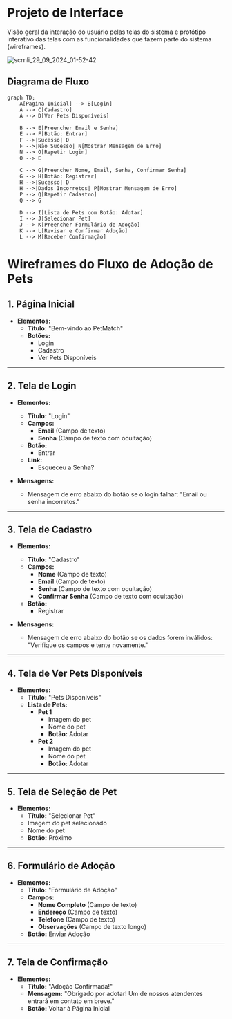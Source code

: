 
# Projeto de Interface
Visão geral da interação do usuário pelas telas do sistema e protótipo interativo das telas com as funcionalidades que fazem parte do sistema (wireframes).

![scrnli_29_09_2024_01-52-42](https://github.com/user-attachments/assets/8e882544-1e01-410d-bca6-d3b511cd619b)



## Diagrama de Fluxo
```mermaid
graph TD;
    A[Pagina Inicial] --> B[Login]
    A --> C[Cadastro]
    A --> D[Ver Pets Disponíveis]
    
    B --> E[Preencher Email e Senha]
    E --> F[Botão: Entrar]
    F -->|Sucesso| D
    F -->|Não Sucesso| N[Mostrar Mensagem de Erro]
    N --> O[Repetir Login]
    O --> E
    
    C --> G[Preencher Nome, Email, Senha, Confirmar Senha]
    G --> H[Botão: Registrar]
    H -->|Sucesso| D
    H -->|Dados Incorretos| P[Mostrar Mensagem de Erro]
    P --> Q[Repetir Cadastro]
    Q --> G
    
    D --> I[Lista de Pets com Botão: Adotar]
    I --> J[Selecionar Pet]
    J --> K[Preencher Formulário de Adoção]
    K --> L[Revisar e Confirmar Adoção]
    L --> M[Receber Confirmação]
```


# Wireframes do Fluxo de Adoção de Pets

## 1. Página Inicial
- **Elementos:**
  - **Título:** "Bem-vindo ao PetMatch"
  - **Botões:**
    - Login
    - Cadastro
    - Ver Pets Disponíveis

---

## 2. Tela de Login
- **Elementos:**
  - **Título:** "Login"
  - **Campos:**
    - **Email** (Campo de texto)
    - **Senha** (Campo de texto com ocultação)
  - **Botão:**
    - Entrar
  - **Link:**
    - Esqueceu a Senha?

- **Mensagens:**
  - Mensagem de erro abaixo do botão se o login falhar: "Email ou senha incorretos."

---

## 3. Tela de Cadastro
- **Elementos:**
  - **Título:** "Cadastro"
  - **Campos:**
    - **Nome** (Campo de texto)
    - **Email** (Campo de texto)
    - **Senha** (Campo de texto com ocultação)
    - **Confirmar Senha** (Campo de texto com ocultação)
  - **Botão:**
    - Registrar

- **Mensagens:**
  - Mensagem de erro abaixo do botão se os dados forem inválidos: "Verifique os campos e tente novamente."

---

## 4. Tela de Ver Pets Disponíveis
- **Elementos:**
  - **Título:** "Pets Disponíveis"
  - **Lista de Pets:**
    - **Pet 1**
      - Imagem do pet
      - Nome do pet
      - **Botão:** Adotar
    - **Pet 2**
      - Imagem do pet
      - Nome do pet
      - **Botão:** Adotar

---

## 5. Tela de Seleção de Pet
- **Elementos:**
  - **Título:** "Selecionar Pet"
  - Imagem do pet selecionado
  - Nome do pet
  - **Botão:** Próximo

---

## 6. Formulário de Adoção
- **Elementos:**
  - **Título:** "Formulário de Adoção"
  - **Campos:**
    - **Nome Completo** (Campo de texto)
    - **Endereço** (Campo de texto)
    - **Telefone** (Campo de texto)
    - **Observações** (Campo de texto longo)
  - **Botão:** Enviar Adoção

---

## 7. Tela de Confirmação
- **Elementos:**
  - **Título:** "Adoção Confirmada!"
  - **Mensagem:** "Obrigado por adotar! Um de nossos atendentes entrará em contato em breve."
  - **Botão:** Voltar à Página Inicial


 
